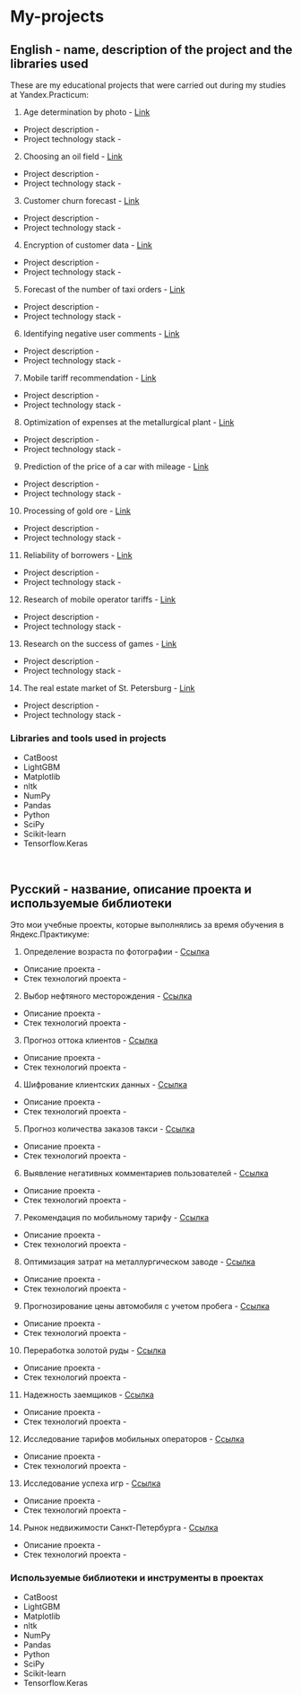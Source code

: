 # My-projects
## English - name, description of the project and the libraries used

These are my educational projects that were carried out during my studies at Yandex.Practicum:
1. Age determination by photo - [Link](https://github.com/Dimo4ek/My-projects/tree/main/Age%20identification%20by%20photo/ "Link to the project - Age determination by photo")
* Project description - 
* Project technology stack -
2. Choosing an oil field - [Link](https://github.com/Dimo4ek/My-projects/tree/main/Choosing%20an%20oil%20field/ "Link to the project - Choosing an oil field")
* Project description - 
* Project technology stack -
3. Customer churn forecast - [Link](https://github.com/Dimo4ek/My-projects/tree/main/Customer%20churn%20forecast/ "Link to the project - Customer churn forecast")
* Project description - 
* Project technology stack -
4. Encryption of customer data - [Link](https://github.com/Dimo4ek/My-projects/tree/main/Encryption%20of%20customer%20data/ "Link to the project - Encryption of customer data")
* Project description - 
* Project technology stack -
5. Forecast of the number of taxi orders - [Link](https://github.com/Dimo4ek/My-projects/tree/main/Forecast%20of%20the%20number%20of%20taxi%20orders/ "Link to the project - Forecast of the number of taxi orders")
* Project description - 
* Project technology stack -
6. Identifying negative user comments - [Link](https://github.com/Dimo4ek/My-projects/tree/main/Identifying%20negative%20user%20comments/ "Link to the project - Identifying negative user comments")
* Project description - 
* Project technology stack -
7. Mobile tariff recommendation - [Link](https://github.com/Dimo4ek/My-projects/tree/main/Mobile%20tariff%20recommendation/ "Link to the project - Mobile tariff recommendation")
* Project description - 
* Project technology stack -
8. Optimization of expenses at the metallurgical plant - [Link](https://github.com/Dimo4ek/My-projects/tree/main/Optimization%20of%20expenses%20at%20the%20metallurgical%20plant/ "Link to the project - Optimization of expenses at the metallurgical plant")
* Project description - 
* Project technology stack -
9. Prediction of the price of a car with mileage - [Link](https://github.com/Dimo4ek/My-projects/tree/main/Prediction%20of%20the%20price%20of%20a%20car%20with%20mileage/ "Link to the project - Prediction of the price of a car with mileage")
* Project description - 
* Project technology stack -
10. Processing of gold ore - [Link](https://github.com/Dimo4ek/My-projects/tree/main/Processing%20of%20gold%20ore/ "Link to the project - Processing of gold ore")
* Project description - 
* Project technology stack -
11. Reliability of borrowers - [Link](https://github.com/Dimo4ek/My-projects/tree/main/Reliability%20of%20borrowers/ "Link to the project - Reliability of borrowers")
* Project description - 
* Project technology stack -
12. Research of mobile operator tariffs - [Link](https://github.com/Dimo4ek/My-projects/tree/main/Research%20of%20mobile%20operator%20tariffs/ "Link to the project - Research of mobile operator tariffs")
* Project description - 
* Project technology stack -
13. Research on the success of games - [Link](https://github.com/Dimo4ek/My-projects/tree/main/Research%20on%20the%20success%20of%20games "Link to the project - Research on the success of games")
* Project description - 
* Project technology stack -
14. The real estate market of St. Petersburg - [Link](https://github.com/Dimo4ek/My-projects/tree/main/St.%20Petersburg%20real%20estate%20market/ "Link to the project - The real estate market of St. Petersburg")
* Project description - 
* Project technology stack -

### Libraries and tools used in projects
* CatBoost
* LightGBM
* Matplotlib
* nltk
* NumPy
* Pandas
* Python
* SciPy
* Scikit-learn
* Tensorflow.Keras

<br>

## Русский - название, описание проекта и используемые библиотеки

Это мои учебные проекты, которые выполнялись за время обучения в Яндекс.Практикуме:
1. Определение возраста по фотографии - [Ссылка](https://github.com/Dimo4ek/My-projects/tree/main/Age%20identification%20by%20photo/ "Ссылка на проект -  Определение возраста по фотографии")
* Описание проекта -
* Стек технологий проекта -
2. Выбор нефтяного месторождения - [Ссылка](https://github.com/Dimo4ek/My-projects/tree/main/Choosing%20an%20oil%20field/ "Ссылка на проект - Выбор нефтяного месторождения")
* Описание проекта -
* Стек технологий проекта -
3. Прогноз оттока клиентов - [Ссылка](https://github.com/Dimo4ek/My-projects/tree/main/Customer%20churn%20forecast/ "Ссылка на проект - Прогноз оттока клиентов")
* Описание проекта -
* Стек технологий проекта -
4. Шифрование клиентских данных - [Ссылка](https://github.com/Dimo4ek/My-projects/tree/main/Encryption%20of%20customer%20data/ "Ссылка на проект - Шифрование клиентских данных")
* Описание проекта -
* Стек технологий проекта -
5. Прогноз количества заказов такси - [Ссылка](https://github.com/Dimo4ek/My-projects/tree/main/Forecast%20of%20the%20number%20of%20taxi%20orders/ "Ссылка на проект - Прогноз количества заказов такси")
* Описание проекта -
* Стек технологий проекта -
6. Выявление негативных комментариев пользователей - [Ссылка](https://github.com/Dimo4ek/My-projects/tree/main/Identifying%20negative%20user%20comments/ "Ссылка на проект - Выявление негативных комментариев пользователей")
* Описание проекта -
* Стек технологий проекта -
7. Рекомендация по мобильному тарифу - [Ссылка](https://github.com/Dimo4ek/My-projects/tree/main/Mobile%20tariff%20recommendation/ "Ссылка на проект - Рекомендация по мобильному тарифу")
* Описание проекта -
* Стек технологий проекта -
8. Оптимизация затрат на металлургическом заводе - [Ссылка](https://github.com/Dimo4ek/My-projects/tree/main/Optimization%20of%20expenses%20at%20the%20metallurgical%20plant/ "Ссылка на проект -  Оптимизация затрат на металлургическом заводе")
* Описание проекта -
* Стек технологий проекта -
9. Прогнозирование цены автомобиля с учетом пробега - [Ссылка](https://github.com/Dimo4ek/My-projects/tree/main/Prediction%20of%20the%20price%20of%20a%20car%20with%20mileage/ "Ссылка на проект - Прогнозирование цены автомобиля с учетом пробега")
* Описание проекта -
* Стек технологий проекта -
10. Переработка золотой руды - [Ссылка](https://github.com/Dimo4ek/My-projects/tree/main/Processing%20of%20gold%20ore/ "Ссылка на проект - Переработка золотой руды")
* Описание проекта -
* Стек технологий проекта -
11. Надежность заемщиков - [Ссылка](https://github.com/Dimo4ek/My-projects/tree/main/Reliability%20of%20borrowers/ "Ссылка на проект - Надежность заемщиков")
* Описание проекта -
* Стек технологий проекта -
12. Исследование тарифов мобильных операторов - [Ссылка](https://github.com/Dimo4ek/My-projects/tree/main/Research%20of%20mobile%20operator%20tariffs/ "Ссылка на проект - Исследование тарифов мобильных операторов")
* Описание проекта -
* Стек технологий проекта -
13. Исследование успеха игр - [Ссылка](https://github.com/Dimo4ek/My-projects/tree/main/Research%20on%20the%20success%20of%20games "Ссылка на проект - Исследование успеха игр")
* Описание проекта -
* Стек технологий проекта -
14. Рынок недвижимости Санкт-Петербурга - [Ссылка](https://github.com/Dimo4ek/My-projects/tree/main/St.%20Petersburg%20real%20estate%20market/ "Ссылка на проект - Рынок недвижимости Санкт-Петербурга")
* Описание проекта -
* Стек технологий проекта -

### Используемые библиотеки и инструменты в проектах
* CatBoost
* LightGBM
* Matplotlib
* nltk
* NumPy
* Pandas
* Python
* SciPy
* Scikit-learn
* Tensorflow.Keras
